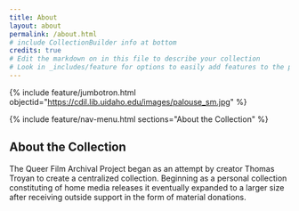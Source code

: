 ```yaml
---
title: About
layout: about
permalink: /about.html
# include CollectionBuilder info at bottom
credits: true
# Edit the markdown on in this file to describe your collection
# Look in _includes/feature for options to easily add features to the page
---
```


{% include feature/jumbotron.html objectid="https://cdil.lib.uidaho.edu/images/palouse_sm.jpg" %}

{% include feature/nav-menu.html sections="About the Collection" %}

## About the Collection

The Queer Film Archival Project began as an attempt by creator Thomas Troyan to create
a centralized collection. Beginning as a personal collection constituting of home media
releases it eventually expanded to a larger size after receiving outside support in the form of
material donations.





